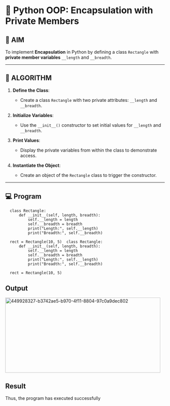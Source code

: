 # 🐍 Python OOP: Encapsulation with Private Members

## 🎯 AIM

To implement **Encapsulation** in Python by defining a class `Rectangle` with **private member variables** `__length` and `__breadth`.

---

## 🧠 ALGORITHM

1. **Define the Class**:
   - Create a class `Rectangle` with two private attributes: `__length` and `__breadth`.

2. **Initialize Variables**:
   - Use the `__init__()` constructor to set initial values for `__length` and `__breadth`.

3. **Print Values**:
   - Display the private variables from within the class to demonstrate access.

4. **Instantiate the Object**:
   - Create an object of the `Rectangle` class to trigger the constructor.

---

## 💻 Program
```
  class Rectangle:
      def __init__(self, length, breadth):
          self.__length = length
          self.__breadth = breadth
          print("Length:", self.__length)
          print("Breadth:", self.__breadth)
  
  rect = Rectangle(10, 5)  class Rectangle:
      def __init__(self, length, breadth):
          self.__length = length
          self.__breadth = breadth
          print("Length:", self.__length)
          print("Breadth:", self.__breadth)
  
  rect = Rectangle(10, 5)
```
## Output
<img width="490" height="237" alt="449928327-b3742ae5-b970-4f11-8804-97c0a9dec802" src="https://github.com/user-attachments/assets/729fbfa9-bb92-4578-a4e7-d5608c318151" />

## Result
Thus, the program has executed successfully
